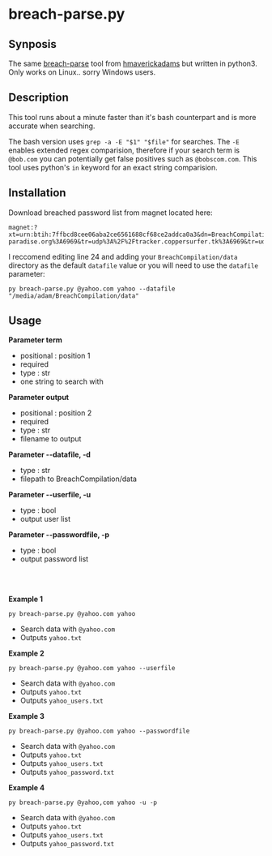# breach-parse.py

## Synposis
The same [breach-parse](https://github.com/hmaverickadams/breach-parse) tool from [hmaverickadams](https://github.com/hmaverickadams) but written in python3. Only works on Linux.. sorry Windows users. 

## Description
This tool runs about a minute faster than it's bash counterpart and is more accurate when searching. 

The bash version uses `grep -a -E "$1" "$file"` for searches. The `-E` enables extended regex comparision, therefore if your search term is `@bob.com` you can potentially get false positives such as `@bobscom.com`. This tool uses python's `in` keyword for an exact string comparision. 

## Installation
Download breached password list from magnet located here: 
```
magnet:?xt=urn:btih:7ffbcd8cee06aba2ce6561688cf68ce2addca0a3&dn=BreachCompilation&tr=udp%3A%2F%2Ftracker.openbittorrent.com%3A80&tr=udp%3A%2F%2Ftracker.leechers-paradise.org%3A6969&tr=udp%3A%2F%2Ftracker.coppersurfer.tk%3A6969&tr=udp%3A%2F%2Fglotorrents.pw%3A6969&tr=udp%3A%2F%2Ftracker.opentrackr.org%3A1337
```

I reccomend editing line 24 and adding your `BreachCompilation/data` directory as the default `datafile` value or you will need to use the `datafile` parameter:

`py breach-parse.py @yahoo.com yahoo --datafile "/media/adam/BreachCompilation/data"`

## Usage

**Parameter term**
- positional : position 1
- required
- type : str
- one string to search with

**Parameter output**
- positional : position 2
- required
- type : str
- filename to output

**Parameter --datafile, -d**
- type : str
- filepath to BreachCompilation/data

**Parameter --userfile, -u**
- type : bool
- output user list

**Parameter --passwordfile, -p**
- type : bool
- output password list

<br/>
<br/>

**Example 1**

`py breach-parse.py @yahoo.com yahoo`

- Search data with `@yahoo.com`
- Outputs `yahoo.txt`


**Example 2**

`py breach-parse.py @yahoo.com yahoo --userfile`

- Search data with `@yahoo.com`
- Outputs `yahoo.txt`
- Outputs `yahoo_users.txt`

**Example 3**

`py breach-parse.py @yahoo.com yahoo --passwordfile`

- Search data with `@yahoo.com`
- Outputs `yahoo.txt`
- Outputs `yahoo_users.txt`
- Outputs `yahoo_password.txt`

**Example 4**

`py breach-parse.py @yahoo,com yahoo -u -p`

- Search data with `@yahoo.com`
- Outputs `yahoo.txt`
- Outputs `yahoo_users.txt`
- Outputs `yahoo_password.txt`
